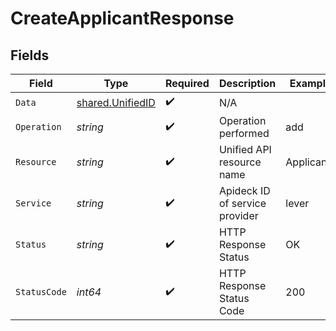 # CreateApplicantResponse


## Fields

| Field                                                       | Type                                                        | Required                                                    | Description                                                 | Example                                                     |
| ----------------------------------------------------------- | ----------------------------------------------------------- | ----------------------------------------------------------- | ----------------------------------------------------------- | ----------------------------------------------------------- |
| `Data`                                                      | [shared.UnifiedID](../../../pkg/models/shared/unifiedid.md) | :heavy_check_mark:                                          | N/A                                                         |                                                             |
| `Operation`                                                 | *string*                                                    | :heavy_check_mark:                                          | Operation performed                                         | add                                                         |
| `Resource`                                                  | *string*                                                    | :heavy_check_mark:                                          | Unified API resource name                                   | Applicants                                                  |
| `Service`                                                   | *string*                                                    | :heavy_check_mark:                                          | Apideck ID of service provider                              | lever                                                       |
| `Status`                                                    | *string*                                                    | :heavy_check_mark:                                          | HTTP Response Status                                        | OK                                                          |
| `StatusCode`                                                | *int64*                                                     | :heavy_check_mark:                                          | HTTP Response Status Code                                   | 200                                                         |